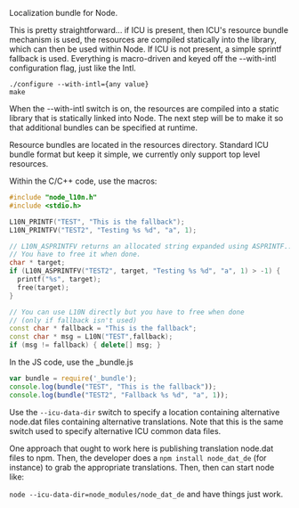 Localization bundle for Node.

This is pretty straightforward... if ICU is present, then ICU's resource
bundle mechanism is used, the resources are compiled statically into the
library, which can then be used within Node. If ICU is not present, a simple
sprintf fallback is used. Everything is macro-driven and keyed off the
--with-intl configuration flag, just like the Intl.

```
./configure --with-intl={any value}
make
```
When the --with-intl switch is on, the resources are compiled into a static
library that is statically linked into Node. The next step will be to make
it so that additional bundles can be specified at runtime.

Resource bundles are located in the resources directory. Standard ICU bundle
format but keep it simple, we currently only support top level resources.

Within the C/C++ code, use the macros:

```cc
#include "node_l10n.h"
#include <stdio.h>

L10N_PRINTF("TEST", "This is the fallback");
L10N_PRINTFV("TEST2", "Testing %s %d", "a", 1);

// L10N_ASPRINTFV returns an allocated string expanded using ASPRINTF...
// You have to free it when done.
char * target;
if (L10N_ASPRINTFV("TEST2", target, "Testing %s %d", "a", 1) > -1) {
  printf("%s", target);
  free(target);
}

// You can use L10N directly but you have to free when done
// (only if fallback isn't used)
const char * fallback = "This is the fallback";
const char * msg = L10N("TEST",fallback);
if (msg != fallback) { delete[] msg; }
```

In the JS code, use the _bundle.js
```javascript
var bundle = require('_bundle');
console.log(bundle("TEST", "This is the fallback"));
console.log(bundle("TEST2", "Fallback %s %d", "a", 1));
```

Use the `--icu-data-dir` switch to specify a location containing alternative
node.dat files containing alternative translations. Note that this is the
same switch used to specify alternative ICU common data files.

One approach that ought to work here is publishing translation node.dat files
to npm. Then, the developer does a `npm install node_dat_de` (for instance)
to grab the appropriate translations. Then, then can start node like:

`node --icu-data-dir=node_modules/node_dat_de` and have things just work.
